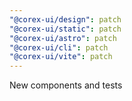 ```yaml
---
"@corex-ui/design": patch
"@corex-ui/static": patch
"@corex-ui/astro": patch
"@corex-ui/cli": patch
"@corex-ui/vite": patch
---
```


New components and tests
